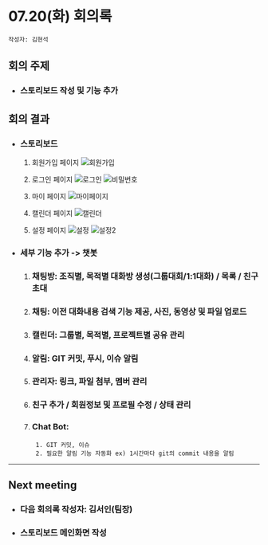 
# 07.20(화) 회의록
```
작성자: 김현석
```
##  회의 주제
* ### 스토리보드 작성 및 기능 추가
##  회의 결과
* ### 스토리보드
  1) 회원가입 페이지
  ![회원가입](https://user-images.githubusercontent.com/56028592/179939616-67d280b6-966d-460f-97cc-7616c7db1d07.PNG)

  2) 로그인 페이지
  ![로그인](https://user-images.githubusercontent.com/56028592/179939628-976cf8b7-bf6e-40bd-88c8-407c5fb8dddf.PNG)
  ![비밀번호](https://user-images.githubusercontent.com/56028592/179939635-573db2b8-b38c-4717-bb4b-348ac226d46a.PNG)

  3) 마이 페이지
  ![마이페이지](https://user-images.githubusercontent.com/56028592/179933254-61071640-ea15-468e-be25-e82c0d40bd7e.png)
  4) 캘린더 페이지
  ![캘린더](https://user-images.githubusercontent.com/56028592/179928869-59a1c677-d895-44ad-8fe6-4759d998fffb.png)
  5) 설정 페이지
  ![설정](https://user-images.githubusercontent.com/56028592/179933140-7f06cd71-9f56-4f7b-a3dd-922c37c00a32.PNG)
  ![설정2](https://user-images.githubusercontent.com/56028592/179936164-8e5ae647-c9e3-4526-afa5-949de4def2d9.PNG)

* ### 세부 기능 추가 -> 챗봇
  1) ###  채팅방: 조직별, 목적별 대화방 생성(그룹대회/1:1대화) / 목록 / 친구초대
  2) ###  채팅: 이전 대화내용 검색 기능 제공, 사진, 동영상 및 파일 업로드
  3) ###  캘린더: 그룹별, 목적별, 프로젝트별 공유 관리
  4) ###  알림: GIT 커밋, 푸시, 이슈 알림
  5) ###  관리자: 링크, 파일 첨부, 멤버 관리
  6) ###  친구 추가 / 회원정보 및 프로필 수정 / 상태 관리
  7) ###  Chat Bot: 
          1. GIT 커밋, 이슈
          2. 필요한 알림 기능 자동화 ex) 1시간마다 git의 commit 내용을 알림
 ---
 ## Next meeting
 * ### 다음 회의록 작성자: 김서인(팀장)
 * ### 스토리보드 메인화면 작성
